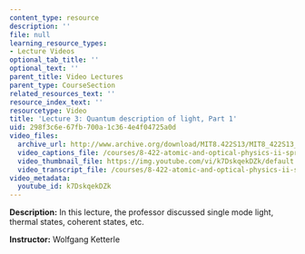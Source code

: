 ```yaml
---
content_type: resource
description: ''
file: null
learning_resource_types:
- Lecture Videos
optional_tab_title: ''
optional_text: ''
parent_title: Video Lectures
parent_type: CourseSection
related_resources_text: ''
resource_index_text: ''
resourcetype: Video
title: 'Lecture 3: Quantum description of light, Part 1'
uid: 298f3c6e-67fb-700a-1c36-4e4f04725a0d
video_files:
  archive_url: http://www.archive.org/download/MIT8.422S13/MIT8_422S13_lec03-1_300k.mp4
  video_captions_file: /courses/8-422-atomic-and-optical-physics-ii-spring-2013/fa5efcf71d2b5aa1bd97471bf54c38bd_k7DskqekDZk.vtt
  video_thumbnail_file: https://img.youtube.com/vi/k7DskqekDZk/default.jpg
  video_transcript_file: /courses/8-422-atomic-and-optical-physics-ii-spring-2013/003d259d61b686b5152cc6c772328c88_k7DskqekDZk.pdf
video_metadata:
  youtube_id: k7DskqekDZk
---
```


**Description:** In this lecture, the professor discussed single mode light, thermal states, coherent states, etc.

**Instructor:** Wolfgang Ketterle